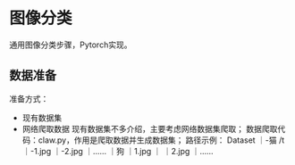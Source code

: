 # 图像分类
通用图像分类步骤，Pytorch实现。

## 数据准备
准备方式：
* 现有数据集
* 网络爬取数据
现有数据集不多介绍，主要考虑网络数据集爬取；
数据爬取代码：claw.py，作用是爬取数据并生成数据集；
路径示例：
Dataset  ｜-猫 /t｜-1.jpg
                ｜-2.jpg
                ｜……
          ｜狗  ｜1.jpg
          ｜    ｜2.jpg
                 ｜……
